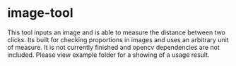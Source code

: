 # image-tool
This tool inputs an image and is able to measure the distance between two clicks. Its built for checking proportions in images and uses an arbitrary unit of measure. It is not currently finished and opencv dependencies are not included. Please view example folder for a showing of a usage result.
